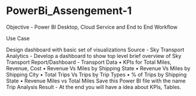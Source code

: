 # PowerBi_Assengement-1
Objective - Power BI Desktop, Cloud Service and End to End Workflow

Use Case

Design dashboard with basic set of visualizations
Source - Sky Transport
Analytics - Develop a dashboard to show top level brief overview of Sky
Transport
Report/Dashboard - Transport Data
• KPIs for Total Miles, Revenue, Cost
• Revenue Vs Miles by Shipping State
• Revenue Vs Miles by Shipping City
• Total Trips Vs Trips by Trip Types
• % of Trips by Shipping State
• Revenue Miles vs Total Miles
Save this Power BI file with the name Trip Analysis
Result - At the end you will have a idea about KPIs, Tables.
